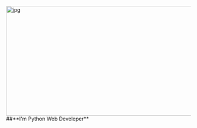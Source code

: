 <img align="right" alt="jpg" src="https://github.com/ShairbekovBakyt/ShairbekovBakyt/blob/MasteR/assests/SHAIRBEKOV%20BAKYT.png" width="600" height="300" />
##**I'm Python Web Develeper**
